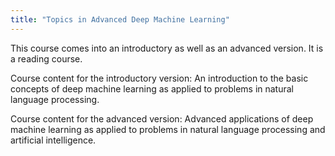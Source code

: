 ```yaml
---
title: "Topics in Advanced Deep Machine Learning"
---
```


This course comes into an introductory as well as an advanced version. It is a reading course. 

Course content for the introductory version: An introduction to the basic concepts of deep machine learning as applied to problems in natural language processing.

Course content for the advanced version: Advanced applications of deep machine learning as applied to problems in natural language processing and artificial intelligence.
